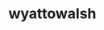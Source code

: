 ---
title: wyattowalsh
github: https://github.com/wyattowalsh
mode: light
transition: 3s
archetype:
- Badges | Tags | Icons
- Stats and Metrics
- Github Actions
- Innovative
- Little Bit of Everything
---